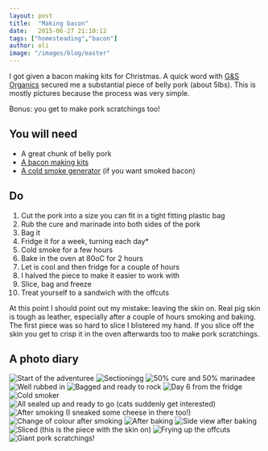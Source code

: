 ```yaml
---
layout: post
title:  "Making bacon"
date:   2015-06-27 21:10:12
tags: ["homesteading","bacon"]
author: oli
image: "/images/blog/easter"
---
```


I got given a bacon making kits for Christmas.  A quick word with [G&S Organics](http://www.gandsorganics.com/) secured me a substantial piece of belly pork (about 5lbs).  This is mostly pictures because the process was very simple.

Bonus: you get  to make pork scratchings too!


## You will need

* A great chunk of belly pork
* [A bacon making kits](http://amzn.to/1GSI7bF)
* [A cold smoke generator](http://amzn.to/1eQqtfz) (if you want smoked bacon)


## Do

1. Cut the pork into a size you can fit in a tight fitting plastic bag
2. Rub the cure and marinade into both sides of the pork
3. Bag it
4. Fridge it for a week, turning each day*
5. Cold smoke for a few hours
6. Bake in the oven at 80oC for 2 hours
7. Let is cool and then fridge for a couple of hours
8. I halved the piece to make it easier to work with
8. Slice, bag and freeze
9. Treat yourself to a sandwich with the offcuts

At this point I should point out my mistake: leaving the skin on.  Real pig skin is tough as leather, especially after a couple of hours smoking and baking.  The first piece was so hard to slice I blistered my hand.  If you slice off the skin you get to crisp it in the oven afterwards too to make pork scratchings.

## A photo diary



![Start of the adventuree](/images/blog/bacon/bacon1.jpg)
![Sectioningg](/images/blog/bacon/bacon2.jpg)
![50% cure and 50% marinadee](/images/blog/bacon/bacon3.jpg)
![Well rubbed in](/images/blog/bacon/bacon4.jpg)
![Bagged and ready to rock](/images/blog/bacon/bacon5.jpg)
![Day 6 from the fridge](/images/blog/bacon/bacon6.jpg)
![Cold smoker](/images/blog/bacon/bacon7.jpg)
![All sealed up and ready to go (cats suddenly get interested)](/images/blog/bacon/bacon8.jpg)
![After smoking (I sneaked some cheese in there too!)](/images/blog/bacon/bacon9.jpg)
![Change of colour after smoking](/images/blog/bacon/bacon10.jpg)
![After baking ](/images/blog/bacon/bacon11.jpg)
![Side view after baking](/images/blog/bacon/bacon12.jpg)
![Sliced (this is the piece with the skin on)](/images/blog/bacon/bacon13.jpg)
![Frying up the offcuts](/images/blog/bacon/bacon14.jpg)
![Giant pork scratchings!](/images/blog/bacon/bacon15.jpg)